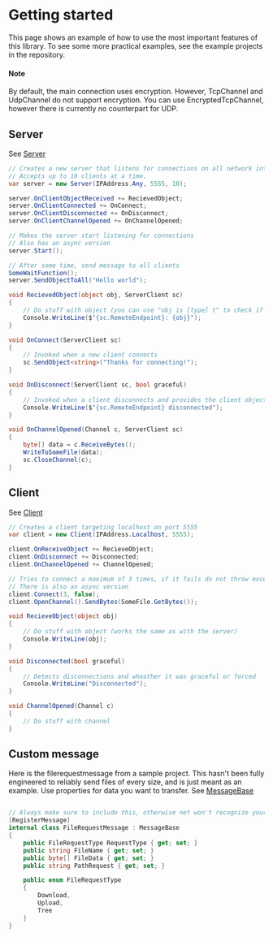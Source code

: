 # Getting started

This page shows an example of how to use the most important features of this library. To see some more practical examples, see the example projects in the repository.

#### Note

By default, the main connection uses encryption. However, TcpChannel and UdpChannel do not support encryption. You can use EncryptedTcpChannel, however there is currently no counterpart for UDP.

## Server

See [Server](https://github.com/KaiNet-X/Network/blob/master/Server.md)

```c#
// Creates a new server that listens for connections on all network interfaces on port 5555
// Accepts up to 10 clients at a time. 
var server = new Server(IPAddress.Any, 5555, 10);

server.OnClientObjectReceived += RecievedObject;
server.OnClientConnected += OnConnect;
server.OnClientDisconnected += OnDisconnect;
server.OnClientChannelOpened += OnChannelOpened;

// Makes the server start listening for connections
// Also has an async version
server.Start();

// After some time, send message to all clients
SomeWaitFunction();
server.SendObjectToAll("Hello world");

void RecievedObject(object obj, ServerClient sc)
{
    // Do stuff with object (you can use "obj is [type] t" to check if it is a given type
    Console.WriteLine($"{sc.RemoteEndpoint}: {obj}");
}

void OnConnect(ServerClient sc)
{
    // Invoked when a new client connects
    sc.SendObject<string>("Thanks for connecting!");
}

void OnDisconnect(ServerClient sc, bool graceful)
{
    // Invoked when a client disconnects and provides the client object
    Console.WriteLine($"{sc.RemoteEndpoint} disconnected");
}

void OnChannelOpened(Channel c, ServerClient sc)
{
    byte[] data = c.ReceiveBytes();
    WriteToSomeFile(data);
    sc.CloseChannel(c);
}

```

## Client
See [Client](https://github.com/KaiNet-X/Network/blob/master/Client.md)

```c#
// Creates a client targeting localhost on port 5555
var client = new Client(IPAddress.Localhost, 5555);

client.OnReceiveObject += RecieveObject;
client.OnDisconnect += Disconnected;
client.OnChannelOpened += ChannelOpened;

// Tries to connect a maximum of 3 times, if it fails do not throw exception
// There is also an async version
client.Connect(3, false);
client.OpenChannel().SendBytes(SomeFile.GetBytes());

void RecieveObject(object obj)
{
    // Do stuff with object (works the same as with the server)
    Console.WriteLine(obj);
}

void Disconnected(bool graceful)
{
    // Detects disconnections and wheather it was graceful or forced
    Console.WriteLine("Disconnected");
}

void ChannelOpened(Channel c)
{
    // Do stuff with channel
}
```

## Custom message
Here is the filerequestmessage from a sample project. This hasn't been fully engineered to reliably send files of every size, and is just meant as an example.
Use properties for data you want to transfer. See [MessageBase](https://github.com/KaiNet-X/Network/blob/master/MessageBase.md)
```c#

// Always make sure to include this, otherwise net won't recognize your custom message
[RegisterMessage]
internal class FileRequestMessage : MessageBase
{
    public FileRequestType RequestType { get; set; }
    public string FileName { get; set; }
    public byte[] FileData { get; set; }
    public string PathRequest { get; set; }

    public enum FileRequestType
    {
        Download,
        Upload,
        Tree
    }
}
```